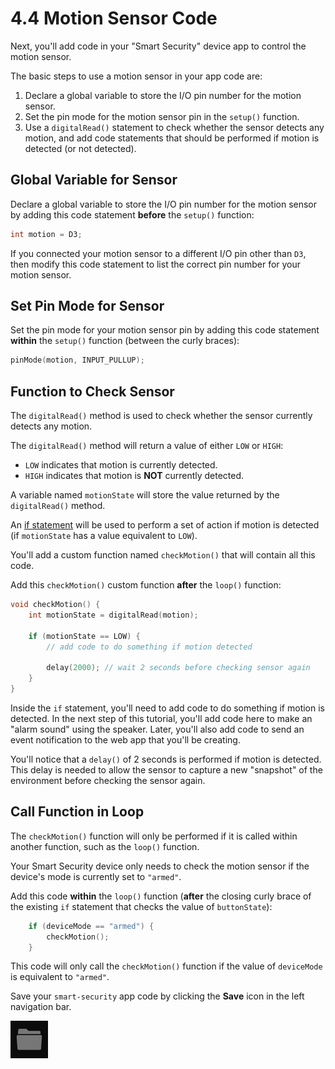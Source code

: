 # 4.4 Motion Sensor Code

Next, you'll add code in your "Smart Security" device app to control the motion sensor.

The basic steps to use a motion sensor in your app code are:

1. Declare a global variable to store the I/O pin number for the motion sensor.
2. Set the pin mode for the motion sensor pin in the `setup()` function.
3. Use a `digitalRead()` statement to check whether the sensor detects any motion, and add code statements that should be performed if motion is detected \(or not detected\).

## Global Variable for Sensor

Declare a global variable to store the I/O pin number for the motion sensor by adding this code statement **before** the `setup()` function:

```cpp
int motion = D3;
```

If you connected your motion sensor to a different I/O pin other than `D3`, then modify this code statement to list the correct pin number for your motion sensor.

## Set Pin Mode for Sensor

Set the pin mode for your motion sensor pin by adding this code statement **within** the `setup()` function \(between the curly braces\):

```cpp
pinMode(motion, INPUT_PULLUP);
```

## Function to Check Sensor

The `digitalRead()` method is used to check whether the sensor currently detects any motion.

The `digitalRead()` method will return a value of either `LOW` or `HIGH`:

* `LOW` indicates that motion is currently detected.
* `HIGH` indicates that motion is **NOT** currently detected.

A variable named `motionState` will store the value returned by the `digitalRead()` method. 

An [if statement](http://www.wiring.org.co/reference/if_.html) will be used to perform a set of action if motion is detected \(if `motionState` has a value equivalent to `LOW`\).

You'll add a custom function named `checkMotion()` that will contain all this code.

Add this `checkMotion()` custom function **after** the `loop()` function:

```cpp
void checkMotion() {
    int motionState = digitalRead(motion);
    
    if (motionState == LOW) {
        // add code to do something if motion detected
​        
        delay(2000); // wait 2 seconds before checking sensor again
    }
}
```

Inside the `if` statement, you'll need to add code to do something if motion is detected. In the next step of this tutorial, you'll add code here to make an "alarm sound" using the speaker. Later, you'll also add code to send an event notification to the web app that you'll be creating.

You'll notice that a `delay()` of 2 seconds is performed if motion is detected. This delay is needed to allow the sensor to capture a new "snapshot" of the environment before checking the sensor again.

## Call Function in Loop

The `checkMotion()` function will only be performed if it is called within another function, such as the `loop()` function.

Your Smart Security device only needs to check the motion sensor if the device's mode is currently set to `"armed"`.

Add this code **within** the `loop()` function \(**after** the closing curly brace of the existing `if` statement that checks the value of `buttonState`\):

```cpp
    if (deviceMode == "armed") {
        checkMotion();
    }
```

This code will only call the `checkMotion()` function if the value of `deviceMode` is equivalent to `"armed"`.

Save your `smart-security` app code by clicking the **Save** icon in the left navigation bar.

![Save Icon](../../.gitbook/assets/pb-save-icon.png)



  


